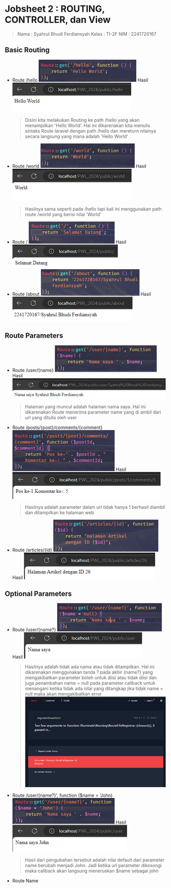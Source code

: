 # Jobsheet 2 : ROUTING, CONTROLLER, dan View

> Nama : Syahrul Bhudi Ferdiansyah
> Kelas : TI-2F
> NIM : 2241720167

## Basic Routing

-   Route /hello
    ![alt text](./public/screenshot/image1.png)
    Hasil
    ![alt text](./public/screenshot/image-1.png)
    > Disini kita melakukan Routing ke path /hello yang akan menampilkan 'Hello World'. Hal ini dikarenakan kita menulis sintaks Route laravel dengan path /hello dan mereturn nilainya secara langsung yang mana adalah 'Hello World'
-   Route /world
    ![alt text](./public/screenshot/world.png)
    Hasil
    ![alt text](./public/screenshot/world-1.png)
    > Hasilnya sama seperti pada /hello tapi kali ini menggunakan path route /world yang berisi nilai 'World'
-   Route /
    ![alt text](./public/screenshot/base.png)
    Hasil
    ![alt text](./public/screenshot/base-1.png)
-   Route /about
    ![alt text](./public/screenshot/about.png)
    Hasil
    ![alt text](./public/screenshot/about1.png)

## Route Parameters

-   Route /user/{name}
    ![alt text](./public/screenshot/name.png)
    Hasil
    ![alt text](./public/screenshot/nama1.png)
    > Halaman yang muncul adalah halaman nama saya. Hal ini dikarenakan Route menerima parameter name yang di ambil dari url yang ditulis oleh user
-   Route /posts/{post}/comments/{comment}
    ![alt text](./public/screenshot/2par.png)
    Hasil
    ![alt text](./public/screenshot/2par1.png)
    > Hasilnya adalah parameter dalam url tidak hanya 1 berhasil diambil dan ditampilkan ke halaman web
-   Route /articles/{id}
    ![alt text](./public/screenshot/parid.png)
    Hasil
    ![alt text](./public/screenshot/parid1.png)

## Optional Parameters

-   Route /user/{name?}
    ![alt text](./public/screenshot/opt.png)
    Hasil
    ![alt text](./public/screenshot/opt1.png)
    > Hasilnya adalah tidak ada nama atau tidak ditampilkan. Hal ini dikarenakan menggunakan tanda ? pada akhir {name?} yang mengakibatkan parameter boleh untuk diisi atau tidak diisi dan juga penambahan name = null pada parameter callback untuk menangani ketika tidak ada nilai yang ditangkap jika tidak name = null maka akan mengakibatkan error
    > ![alt text](./public/screenshot/err.png)
-   Route /user/{name?}', function ($name = 'John)
    ![alt text](./public/screenshot/john.png)
    Hasil
    ![alt text](./public/screenshot/john1.png)
    >Hasil dari pengubahan tersebut adalah nilai default dari parameter name berubah menjadi John. Jadi ketika url parameter dikosongi maka callback akan langsung meneruskan $name sebagai john
- Route Name

